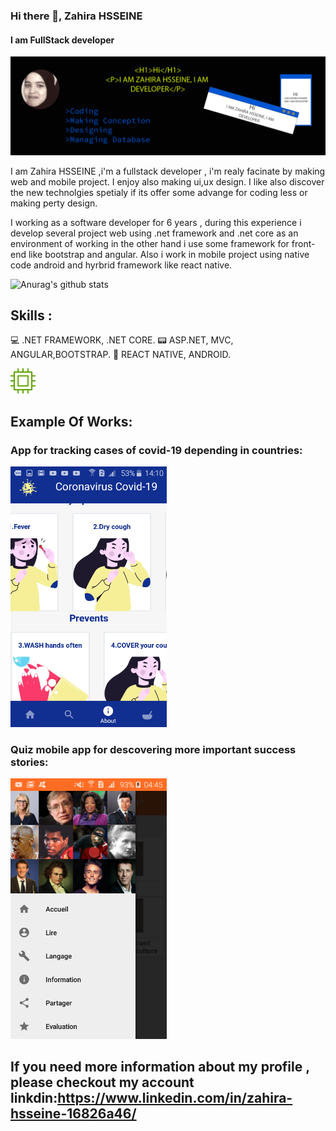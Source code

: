 
### Hi there 👋, Zahira HSSEINE
#### I am FullStack developer
![I am FullStack developer](https://github.com/zahirahsseine/zahirahsseine/blob/master/bannerprofile.png)

I am Zahira HSSEINE ,i'm a fullstack developer , i'm realy facinate by making web and mobile project. I enjoy also making ui,ux design. 
I like also discover the new technolgies spetialy if its offer some advange for coding less or making perty design.

I working as a software developer for 6 years , during this experience i develop several project web using .net framework and .net core as an environment of working in the other hand i use some framework for front-end like bootstrap and angular. Also i work in mobile project using native code android and hyrbrid framework like react native.

![Anurag's github stats](https://github-readme-stats.vercel.app/api?username=zahirahsseine)


## Skills : 
:computer: .NET FRAMEWORK, .NET CORE.
:pager: ASP.NET, MVC, ANGULAR,BOOTSTRAP.
:iphone: REACT NATIVE, ANDROID.


<a href='https://docs.github.com/en/developers'><img src='https://raw.githubusercontent.com/acervenky/animated-github-badges/master/assets/devbadge.gif' width='40' height='40'></a> 

## Example Of Works:

### App for tracking cases of covid-19 depending in countries:
<img src="https://github.com/zahirahsseine/zahirahsseine/blob/master/Screenshot_2020-05-14-14-10-11.png" width="250" />

### Quiz mobile app for descovering more important success stories:
<img src="https://github.com/zahirahsseine/zahirahsseine/blob/master/Screenshot_2020-05-26-04-45-56.png" width="250" />

## If you need more information about my profile , please checkout my account linkdin:https://www.linkedin.com/in/zahira-hsseine-16826a46/

